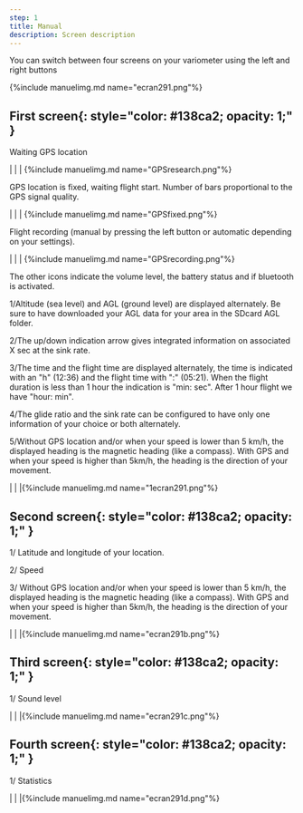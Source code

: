 ```yaml
---
step: 1
title: Manual
description: Screen description 
---
```


You can switch between four screens on your variometer using the left and right buttons

{%include manuelimg.md name="ecran291.png"%}

## **First screen**{: style="color:   #138ca2; opacity: 1;" }

Waiting GPS location

|                                  |        	    |		{%include manuelimg.md name="GPSresearch.png"%}

GPS location is fixed, waiting flight start. Number of bars proportional to the GPS signal quality.

|                                  |        	     |		{%include manuelimg.md name="GPSfixed.png"%}

Flight recording (manual by pressing the left button or automatic depending on your settings).

|                                  |     		    |		{%include manuelimg.md name="GPSrecording.png"%}
	

The other icons indicate the volume level, the battery status and if bluetooth is activated.

1/Altitude (sea level) and AGL (ground level) are displayed alternately. Be sure to have downloaded your AGL data for your area in the SDcard AGL folder.

2/The up/down indication arrow gives integrated information on associated X sec at the sink rate.

3/The time and the flight time are displayed alternately, the time is indicated with an "h" (12:36) and the flight time with ":" (05:21).
When the flight duration is less than 1 hour the indication is "min: sec".
After 1 hour flight we have "hour: min".

4/The glide ratio and the sink rate can be configured to have only one information of your choice or both alternately.

5/Without GPS location and/or when your speed is lower than 5 km/h, the displayed heading is the magnetic heading (like a compass). With GPS and when your speed is higher than 5km/h, the heading is the direction of your movement.



|                                  |               |{%include manuelimg.md name="1ecran291.png"%}



## **Second screen**{: style="color:   #138ca2; opacity: 1;" }

1/ Latitude and longitude of your location.

2/ Speed

3/ Without GPS location and/or when your speed is lower than 5 km/h, the displayed heading is the magnetic heading (like a compass). With GPS and when your speed is higher than 5km/h, the heading is the direction of your movement.


|                                  |               |{%include manuelimg.md name="ecran291b.png"%}


## **Third screen**{: style="color:   #138ca2; opacity: 1;" }

1/ Sound level


|                                  |               |{%include manuelimg.md name="ecran291c.png"%}


## **Fourth screen**{: style="color:   #138ca2; opacity: 1;" }

1/ Statistics


|                                  |               |{%include manuelimg.md name="ecran291d.png"%}


